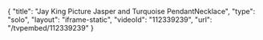 {
    "title": "Jay King Picture Jasper and Turquoise PendantNecklace",
    "type": "solo",
    "layout": "iframe-static",
    "videoId": "112339239",
    "url": "\/tvpembed\/112339239"
}